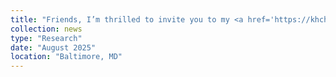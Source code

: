 ```yaml
---
title: "Friends, I’m thrilled to invite you to my <a href='https://khchao.com/thesis-defense/' target='_blank'>public dissertation talk</a>, \"<i>Decoding the Language of Genomes: Bridging Sequences and Function through Deep Learning</i>\" on August 25th. Hope to see you there!"
collection: news
type: "Research"
date: "August 2025"
location: "Baltimore, MD"
---
```

